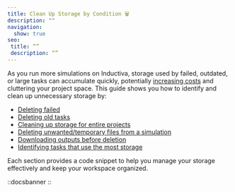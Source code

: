 ```yaml
---
title: Clean Up Storage by Condition 🗑️
description: ""
navigation:
  show: true
seo:
 title: “”
 description: “”
---
```


As you run more simulations on Inductiva, storage used by failed, outdated, or large tasks can accumulate quickly, potentially [increasing costs](/how-it-works/basics/how-much-does-it-cost) and cluttering your project space. This guide shows you how to identify and clean up unnecessary storage by:

* [Deleting failed](sections/delete-failed-tasks)
* [Deleting old tasks](sections/delete-old-tasks)
* [Cleaning up storage for entire projects](sections/delete-project-tasks)
* [Deleting unwanted/temporary files from a simulation](sections/delete-unwanted-files)
* [Downloading outputs before deletion](sections/download-and-delete)
* [Identifying tasks that use the most storage](sections/find-large-tasks)

Each section provides a code snippet to help you manage your storage effectively and keep your workspace organized.

::docsbanner
::

